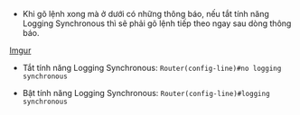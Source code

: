 - Khi gõ lệnh xong mà ở dưới có những thông báo, nếu tắt tính năng Logging Synchronous thì sẽ phải gõ lệnh tiếp theo ngay sau dòng thông báo.

[Imgur](https://i.imgur.com/nFmm6fw.png)


- Tắt tính năng Logging Synchronous: ```Router(config-line)#no logging synchronous```

- Bật tính năng Logging Synchronous: ```Router(config-line)#logging synchronous```
